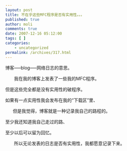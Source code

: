 ```yaml
---
layout: post
title: 不在乎这些MFC程序是否有实用性。。。
published: true
author: moli
comments: true
date: 2007-12-16 05:12:00
tags: [ ]
categories:
    - uncategorized
permalink: /archives/317.html
---
```

博客&#8212;&#8211;blog&#8212;&#8211;网络日志的意思。

&nbsp;&nbsp;&nbsp;&nbsp;&nbsp;&nbsp; 我在我的博客上发表了一些我的MFC程序。

但是这些完全都是没有实用性的破程序。

如果有一点实用性我会发布在我的&ldquo;下载区&rdquo;里、

&nbsp;&nbsp;&nbsp;&nbsp;&nbsp; 但是我觉得，博客就是一种记录我自己的路程的。

至少我还知道我自己走过的路、

至少以后可以留为回忆。

&nbsp;&nbsp;&nbsp;&nbsp;&nbsp;&nbsp; 所以无论发表的日志是否有实用性，我都愿意记录下来。